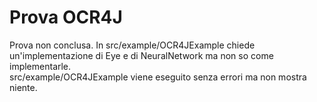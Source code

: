 # Prova OCR4J

Prova non conclusa. In src/example/OCR4JExample chiede un'implementazione di Eye e di NeuralNetwork ma non so come implementarle.                    
src/example/OCR4JExample viene eseguito senza errori ma non mostra niente.